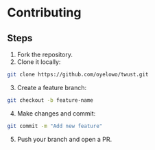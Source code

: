 # Contributing

## Steps

1. Fork the repository.
2. Clone it locally:

```sh
git clone https://github.com/oyelowo/twust.git
```

3. Create a feature branch:

```sh
git checkout -b feature-name
```

4. Make changes and commit:

```sh
git commit -m "Add new feature"
```

5. Push your branch and open a PR.

